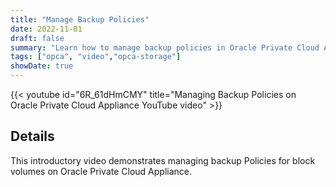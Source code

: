 ```yaml
---
title: "Manage Backup Policies"
date: 2022-11-01
draft: false
summary: "Learn how to manage backup policies in Oracle Private Cloud Applicance."
tags: ["opca", "video","opca-storage"]
showDate: true
---
```


{{< youtube id="6R_61dHmCMY" title="Managing Backup Policies on Oracle Private Cloud Appliance YouTube video" >}}

## Details

This introductory video demonstrates managing backup Policies for  block volumes on Oracle Private Cloud Appliance.
